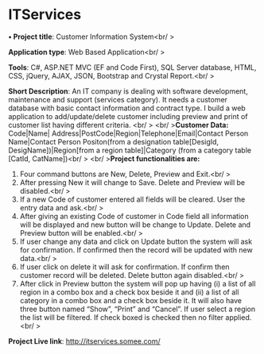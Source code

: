# ITServices
<strong>•	Project title</strong>: Customer Information System<br/ >

<strong>Application type</strong>: Web Based Application<br/ >

<strong>Tools</strong>: C#, ASP.NET MVC (EF and Code First), SQL Server database, HTML, CSS, jQuery, AJAX, JSON, Bootstrap and Crystal Report.<br/ >

<strong>Short Description</strong>: An IT company is dealing with software development, maintenance and support (services category). It needs a customer database with basic contact information and contract type. I build a web application to add/update/delete customer including preview and print of customer list having different criteria. <br/ >
<br/ ><strong>Customer Data:</strong> 
Code|Name| Address|PostCode|Region|Telephone|Email|Contact Person Name|Contact Person Positon(from a designation table[DesigId, DesigName])|Region[from a region table]|Category (from a category table [CatId, CatName])<br/ >
<br/ ><strong>Project functionalities are:</strong> 
1.	Four command buttons are New, Delete, Preview and Exit.<br/ >
2.	After pressing New it will change to Save. Delete and Preview will be disabled.<br/ >
3.	If a new Code of customer entered all fields will be cleared. User the entry data and ask.<br/ >
4.	After giving an existing Code of customer in Code field all information will be displayed and new button will be change to Update. Delete and Preview button will be enabled.<br/ >
5.	If user change any data and click on Update button the system will ask for confirmation. If confirmed then the record will be updated with new data.<br/ >
6.	If user click on delete it will ask for confirmation. If confirm then customer record will be deleted. Delete button again disabled.<br/ >
7.	After click in Preview button the system will pop up having (i) a list of all region in a combo box and a check box beside it and (ii) a list of all category in a combo box and a check box beside it. It will also have three button named “Show”, “Print” and “Cancel”. If user select a region the list will be filtered. If check boxed is checked then no filter applied.<br/ >

<strong>Project Live link</strong>: <a href="http://itservices.somee.com/" target="_blank">http://itservices.somee.com/</a>
